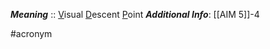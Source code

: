 ***Meaning*** :: <u>V</u>isual <u>D</u>escent <u>P</u>oint
***Additional Info***: [[AIM 5]]-4

#acronym